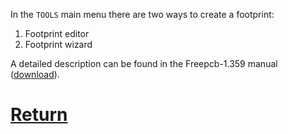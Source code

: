 In the `TOOLS` main menu there are two ways to create a footprint:

1) Footprint editor
2) Footprint wizard

A detailed description can be found in the Freepcb-1.359 manual ([download]()).

# [Return](How_to.md)
